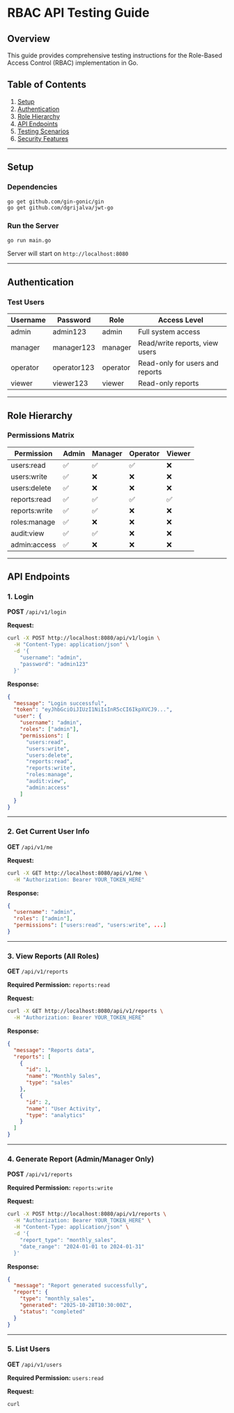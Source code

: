 # RBAC API Testing Guide

## Overview
This guide provides comprehensive testing instructions for the Role-Based Access Control (RBAC) implementation in Go.

## Table of Contents
1. [Setup](#setup)
2. [Authentication](#authentication)
3. [Role Hierarchy](#role-hierarchy)
4. [API Endpoints](#api-endpoints)
5. [Testing Scenarios](#testing-scenarios)
6. [Security Features](#security-features)

---

## Setup

### Dependencies
```bash
go get github.com/gin-gonic/gin
go get github.com/dgrijalva/jwt-go
```

### Run the Server
```bash
go run main.go
```

Server will start on `http://localhost:8080`

---

## Authentication

### Test Users

| Username | Password | Role | Access Level |
|----------|----------|------|--------------|
| admin | admin123 | admin | Full system access |
| manager | manager123 | manager | Read/write reports, view users |
| operator | operator123 | operator | Read-only for users and reports |
| viewer | viewer123 | viewer | Read-only reports |

---

## Role Hierarchy

### Permissions Matrix

| Permission | Admin | Manager | Operator | Viewer |
|------------|-------|---------|----------|--------|
| users:read | ✅ | ✅ | ✅ | ❌ |
| users:write | ✅ | ❌ | ❌ | ❌ |
| users:delete | ✅ | ❌ | ❌ | ❌ |
| reports:read | ✅ | ✅ | ✅ | ✅ |
| reports:write | ✅ | ✅ | ❌ | ❌ |
| roles:manage | ✅ | ❌ | ❌ | ❌ |
| audit:view | ✅ | ✅ | ❌ | ❌ |
| admin:access | ✅ | ❌ | ❌ | ❌ |

---

## API Endpoints

### 1. Login
**POST** `/api/v1/login`

**Request:**
```bash
curl -X POST http://localhost:8080/api/v1/login \
  -H "Content-Type: application/json" \
  -d '{
    "username": "admin",
    "password": "admin123"
  }'
```

**Response:**
```json
{
  "message": "Login successful",
  "token": "eyJhbGciOiJIUzI1NiIsInR5cCI6IkpXVCJ9...",
  "user": {
    "username": "admin",
    "roles": ["admin"],
    "permissions": [
      "users:read",
      "users:write",
      "users:delete",
      "reports:read",
      "reports:write",
      "roles:manage",
      "audit:view",
      "admin:access"
    ]
  }
}
```

---

### 2. Get Current User Info
**GET** `/api/v1/me`

**Request:**
```bash
curl -X GET http://localhost:8080/api/v1/me \
  -H "Authorization: Bearer YOUR_TOKEN_HERE"
```

**Response:**
```json
{
  "username": "admin",
  "roles": ["admin"],
  "permissions": ["users:read", "users:write", ...]
}
```

---

### 3. View Reports (All Roles)
**GET** `/api/v1/reports`

**Required Permission:** `reports:read`

**Request:**
```bash
curl -X GET http://localhost:8080/api/v1/reports \
  -H "Authorization: Bearer YOUR_TOKEN_HERE"
```

**Response:**
```json
{
  "message": "Reports data",
  "reports": [
    {
      "id": 1,
      "name": "Monthly Sales",
      "type": "sales"
    },
    {
      "id": 2,
      "name": "User Activity",
      "type": "analytics"
    }
  ]
}
```

---

### 4. Generate Report (Admin/Manager Only)
**POST** `/api/v1/reports`

**Required Permission:** `reports:write`

**Request:**
```bash
curl -X POST http://localhost:8080/api/v1/reports \
  -H "Authorization: Bearer YOUR_TOKEN_HERE" \
  -H "Content-Type: application/json" \
  -d '{
    "report_type": "monthly_sales",
    "date_range": "2024-01-01 to 2024-01-31"
  }'
```

**Response:**
```json
{
  "message": "Report generated successfully",
  "report": {
    "type": "monthly_sales",
    "generated": "2025-10-28T10:30:00Z",
    "status": "completed"
  }
}
```

---

### 5. List Users
**GET** `/api/v1/users`

**Required Permission:** `users:read`

**Request:**
```bash
curl